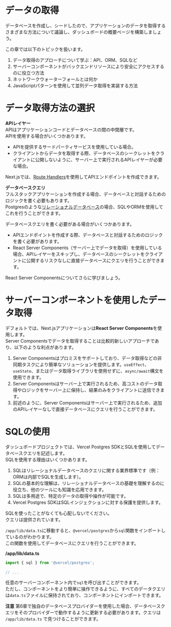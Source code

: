 # データの取得
データベースを作成し、シードしたので、アプリケーションのデータを取得するさまざまな方法について議論し、ダッシュボードの概要ページを構築しましょう。  

この章では以下のトピックを扱います。  

1. データ取得のアプローチについて学ぶ：API、ORM、SQLなど
2. サーバーコンポーネントがバックエンドリソースにより安全にアクセスするのに役立つ方法
3. ネットワークウォーターフォールとは何か
4. JavaScriptパターンを使用して並列データ取得を実装する方法

# データ取得方法の選択
**APIレイヤー**  
APIはアプリケーションコードとデータベースの間の中間層です。  
APIを使用する場合がいくつかあります。  

- APIを提供するサードパーティサービスを使用している場合。
- クライアントからデータを取得する際、データベースのシークレットをクライアントに公開しないように、サーバー上で実行されるAPIレイヤーが必要な場合。

Next.jsでは、[Route Handlers](https://nextjs.org/docs/app/building-your-application/routing/route-handlers)を使用してAPIエンドポイントを作成できます。  

**データベースクエリ**  
フルスタックアプリケーションを作成する場合、データベースと対話するためのロジックを書く必要もあります。  
Postgresのような[リレーショナルデータベース](https://aws.amazon.com/relational-database/)の場合、SQLやORMを使用してこれを行うことができます。  

データベースクエリを書く必要がある場合がいくつかあります。

- APIエンドポイントを作成する際、データベースと対話するためのロジックを書く必要があります。
- React Server Components（サーバー上でデータを取得）を使用している場合、APIレイヤーをスキップし、データベースのシークレットをクライアントに公開するリスクなしに直接データベースにクエリを行うことができます。

React Server Componentsについてさらに学びましょう。  

# サーバーコンポーネントを使用したデータ取得
デフォルトでは、Next.jsアプリケーションは**React Server Components**を使用します。  
Server Componentsでデータを取得することは比較的新しいアプローチであり、以下のような利点があります。  

1. Server Componentsはプロミスをサポートしており、データ取得などの非同期タスクにより簡単なソリューションを提供します。`useEffect`、`useState`、またはデータ取得ライブラリを使用せずに、`async/await`構文を使用できます。
2. Server Componentsはサーバー上で実行されるため、高コストのデータ取得やロジックをサーバー上に保持し、結果のみをクライアントに送信できます。
3. 前述のように、Server Componentsはサーバー上で実行されるため、追加のAPIレイヤーなしで直接データベースにクエリを行うことができます。

# SQLの使用
ダッシュボードプロジェクトでは、Vercel Postgres SDKとSQLを使用してデータベースクエリを記述します。  
SQLを使用する理由はいくつかあります。  

1. SQLはリレーショナルデータベースのクエリに関する業界標準です（例：ORMは内部でSQLを生成します）。
2. SQLの基本的な理解は、リレーショナルデータベースの基礎を理解するのに役立ち、他のツールにも知識を応用できます。
3. SQLは多用途で、特定のデータの取得や操作が可能です。
4. Vercel Postgres SDKはSQLインジェクションに対する保護を提供します。

SQLを使ったことがなくても心配しないでください。  
クエリは提供されています。  

`/app/lib/data.ts`に移動すると、`@vercel/postgres`から`sql`関数をインポートしているのがわかります。  
この関数を使用してデータベースにクエリを行うことができます。  

**/app/lib/data.ts**
```javascript
import { sql } from '@vercel/postgres';
 
// ...
```

任意のサーバーコンポーネント内で`sql`を呼び出すことができます。  
ただし、コンポーネントをより簡単に操作できるように、すべてのデータクエリは`data.ts`ファイルに保持されており、コンポーネントにインポートできます。  

**注意**
第6章で独自のデータベースプロバイダーを使用した場合、データベースクエリをそのプロバイダーで動作するように更新する必要があります。クエリは `/app/lib/data.ts` で見つけることができます。  

